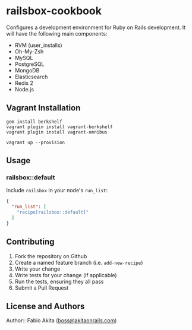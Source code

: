 # railsbox-cookbook

Configures a development environment for Ruby on Rails development. It will have the following main components:

- RVM (user_installs)
- Oh-My-Zsh
- MySQL
- PostgreSQL
- MongoDB
- Elasticsearch
- Redis 2
- Node.js

## Vagrant Installation

```
gem install berkshelf
vagrant plugin install vagrant-berkshelf
vagrant plugin install vagrant-omnibus

vagrant up --provision
```

## Usage

### railsbox::default

Include `railsbox` in your node's `run_list`:

```json
{
  "run_list": [
    "recipe[railsbox::default]"
  ]
}
```

## Contributing

1. Fork the repository on Github
2. Create a named feature branch (i.e. `add-new-recipe`)
3. Write your change
4. Write tests for your change (if applicable)
5. Run the tests, ensuring they all pass
6. Submit a Pull Request

## License and Authors

Author:: Fabio Akita (boss@akitaonrails.com)
